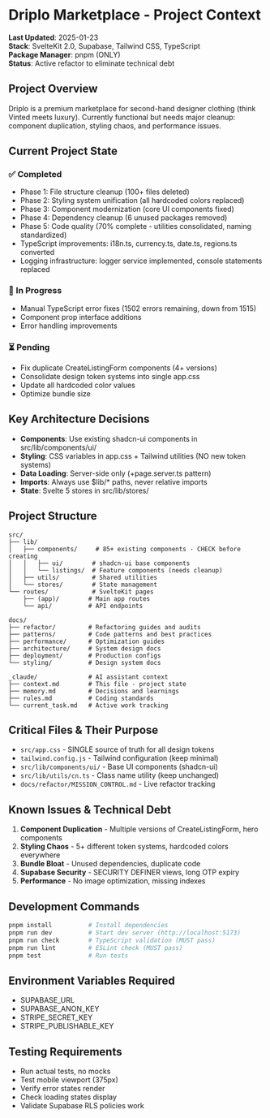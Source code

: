 # Driplo Marketplace - Project Context

**Last Updated**: 2025-01-23  
**Stack**: SvelteKit 2.0, Supabase, Tailwind CSS, TypeScript  
**Package Manager**: pnpm (ONLY)  
**Status**: Active refactor to eliminate technical debt

## Project Overview
Driplo is a premium marketplace for second-hand designer clothing (think Vinted meets luxury).
Currently functional but needs major cleanup: component duplication, styling chaos, and performance issues.

## Current Project State

### ✅ Completed
- Phase 1: File structure cleanup (100+ files deleted)
- Phase 2: Styling system unification (all hardcoded colors replaced)
- Phase 3: Component modernization (core UI components fixed)
- Phase 4: Dependency cleanup (6 unused packages removed)
- Phase 5: Code quality (70% complete - utilities consolidated, naming standardized)
- TypeScript improvements: i18n.ts, currency.ts, date.ts, regions.ts converted
- Logging infrastructure: logger service implemented, console statements replaced

### 🔄 In Progress
- Manual TypeScript error fixes (1502 errors remaining, down from 1515)
- Component prop interface additions
- Error handling improvements

### ⏳ Pending
- Fix duplicate CreateListingForm components (4+ versions)
- Consolidate design token systems into single app.css
- Update all hardcoded color values
- Optimize bundle size

## Key Architecture Decisions
- **Components**: Use existing shadcn-ui components in src/lib/components/ui/
- **Styling**: CSS variables in app.css + Tailwind utilities (NO new token systems)
- **Data Loading**: Server-side only (+page.server.ts pattern)
- **Imports**: Always use $lib/* paths, never relative imports
- **State**: Svelte 5 stores in src/lib/stores/

## Project Structure
```
src/
├── lib/
│   ├── components/     # 85+ existing components - CHECK before creating
│   │   ├── ui/        # shadcn-ui base components
│   │   └── listings/  # Feature components (needs cleanup)
│   ├── utils/         # Shared utilities
│   └── stores/        # State management
└── routes/            # SvelteKit pages
    ├── (app)/        # Main app routes
    └── api/          # API endpoints

docs/
├── refactor/         # Refactoring guides and audits
├── patterns/         # Code patterns and best practices
├── performance/      # Optimization guides
├── architecture/     # System design docs
├── deployment/       # Production configs
└── styling/          # Design system docs

_claude/              # AI assistant context
├── context.md        # This file - project state
├── memory.md         # Decisions and learnings
├── rules.md          # Coding standards
└── current_task.md   # Active work tracking
```

## Critical Files & Their Purpose
- `src/app.css` - SINGLE source of truth for all design tokens
- `tailwind.config.js` - Tailwind configuration (keep minimal)
- `src/lib/components/ui/` - Base UI components (shadcn-ui)
- `src/lib/utils/cn.ts` - Class name utility (keep unchanged)
- `docs/refactor/MISSION_CONTROL.md` - Live refactor tracking

## Known Issues & Technical Debt
1. **Component Duplication** - Multiple versions of CreateListingForm, hero components
2. **Styling Chaos** - 5+ different token systems, hardcoded colors everywhere
3. **Bundle Bloat** - Unused dependencies, duplicate code
4. **Supabase Security** - SECURITY DEFINER views, long OTP expiry
5. **Performance** - No image optimization, missing indexes

## Development Commands
```bash
pnpm install          # Install dependencies
pnpm run dev          # Start dev server (http://localhost:5173)
pnpm run check        # TypeScript validation (MUST pass)
pnpm run lint         # ESLint check (MUST pass)
pnpm test             # Run tests
```

## Environment Variables Required
- SUPABASE_URL
- SUPABASE_ANON_KEY
- STRIPE_SECRET_KEY
- STRIPE_PUBLISHABLE_KEY

## Testing Requirements
- Run actual tests, no mocks
- Test mobile viewport (375px)
- Verify error states render
- Check loading states display
- Validate Supabase RLS policies work